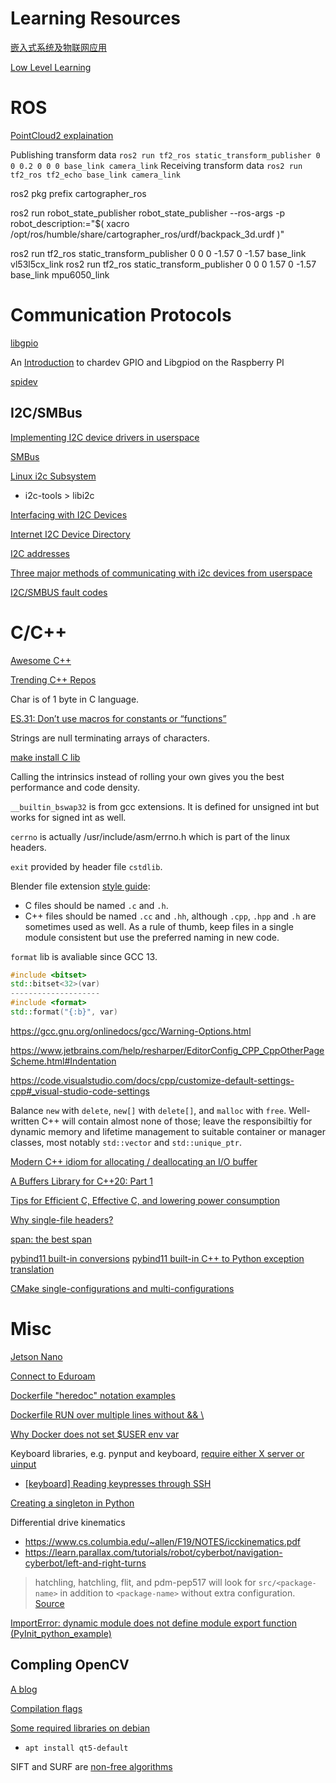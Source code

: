 # Learning Resources

[嵌入式系统及物联网应用](https://theembeddedsystem.readthedocs.io/en/latest/index.html)

[Low Level Learning](https://www.youtube.com/@LowLevelLearning)



# ROS

[PointCloud2 explaination](https://youtu.be/lTami8Igc3c)

Publishing transform data
`ros2 run tf2_ros static_transform_publisher 0 0 0.2 0 0 0 base_link camera_link`
Receiving transform data
`ros2 run tf2_ros tf2_echo base_link camera_link`

ros2 pkg prefix cartographer_ros

ros2 run robot_state_publisher robot_state_publisher --ros-args -p robot_description:="$( xacro /opt/ros/humble/share/cartographer_ros/urdf/backpack_3d.urdf )"

ros2 run tf2_ros static_transform_publisher 0 0 0 -1.57 0 -1.57 base_link vl53l5cx_link
ros2 run tf2_ros static_transform_publisher 0 0 0 1.57 0 -1.57 base_link mpu6050_link



# Communication Protocols

[libgpio](https://git.kernel.org/pub/scm/libs/libgpiod/libgpiod.git/about/)

An [Introduction](https://www.beyondlogic.org/an-introduction-to-chardev-gpio-and-libgpiod-on-the-raspberry-pi/) to chardev GPIO and Libgpiod on the Raspberry PI

[spidev](https://elixir.bootlin.com/linux/latest/source/drivers/spi/spidev.c)

## I2C/SMBus

[Implementing I2C device drivers in userspace](https://docs.kernel.org/i2c/dev-interface.html)

[SMBus](https://www.kernel.org/doc/Documentation/i2c/smbus-protocol)

[Linux i2c Subsystem](https://i2c.wiki.kernel.org)
- i2c-tools > libi2c

[Interfacing with I2C Devices](https://elinux.org/Interfacing_with_I2C_Devices)

[Internet I2C Device Directory](https://i2cdevices.org/)

[I2C addresses](https://learn.adafruit.com/i2c-addresses/the-list)

[Three major methods of communicating with i2c devices from userspace](https://stackoverflow.com/a/38382649/20015297)

[I2C/SMBUS fault codes](https://www.kernel.org/doc/html/next/i2c/fault-codes.html)



# C/C++

[Awesome C++](https://github.com/fffaraz/awesome-cpp)

[Trending C++ Repos](https://github.com/trending/c++)

Char is of 1 byte in C language.

[ES.31: Don’t use macros for constants or “functions”](https://isocpp.github.io/CppCoreGuidelines/CppCoreGuidelines#es31-dont-use-macros-for-constants-or-functions)

Strings are null terminating arrays of characters.

[make install C lib](https://github.com/swedishborgie/libmma8451/blob/master/Makefile)

Calling the intrinsics instead of rolling your own gives you the best performance and code density.

`__builtin_bswap32` is from gcc extensions. It is defined for unsigned int but works for signed int as well.

`cerrno` is actually /usr/include/asm/errno.h which is part of the linux headers.

`exit` provided by header file `cstdlib`.

Blender file extension [style guide](https://wiki.blender.org/wiki/Style_Guide/C_Cpp):
- C files should be named `.c` and `.h`.
- C++ files should be named `.cc` and `.hh`, although `.cpp`, `.hpp` and `.h` are sometimes used as well. As a rule of thumb, keep files in a single module consistent but use the preferred naming in new code.

`format` lib is avaliable since GCC 13.
```c++
#include <bitset>
std::bitset<32>(var)
--------------------
#include <format>
std::format("{:b}", var)
```

https://gcc.gnu.org/onlinedocs/gcc/Warning-Options.html

https://www.jetbrains.com/help/resharper/EditorConfig_CPP_CppOtherPageScheme.html#Indentation

https://code.visualstudio.com/docs/cpp/customize-default-settings-cpp#_visual-studio-code-settings

Balance `new` with `delete`, `new[]` with `delete[]`, and `malloc` with `free`. Well-written C++ will contain almost none of those; leave the responsibiltiy for dynamic memo­ry and lifetime management to suitable container or manager classes, most notably `std::vector` and `std::unique_ptr`.

[Modern C++ idiom for allocating / deallocating an I/O buffer](https://stackoverflow.com/a/35798248/20015297)

[A Buffers Library for C++20: Part 1](https://vector-of-bool.github.io/2020/08/29/buffers-1.html)

[Tips for Efficient C, Effective C, and lowering power consumption](https://embeddedgurus.com/stack-overflow/tag/i2c/)

[Why single-file headers?](https://github.com/nothings/stb#why-single-file-headers)

[span: the best span](https://brevzin.github.io/c++/2018/12/03/span-best-span/)

[pybind11 built-in conversions](https://pybind11.readthedocs.io/en/stable/advanced/cast/overview.html#conversion-table)
[pybind11 built-in C++ to Python exception translation](https://pybind11.readthedocs.io/en/stable/advanced/exceptions.html)

[CMake single-configurations and multi-configurations](https://stackoverflow.com/questions/24460486/cmake-build-type-is-not-being-used-in-cmakelists-txt)



# Misc

[Jetson Nano](https://elinux.org/Jetson_Nano)

[Connect to Eduroam](https://campus-rover.gitbook.io/lab-notebook/infrastructure/linux_terminal_eduroam_setup#connection-to-eduroam)

[Dockerfile "heredoc" notation examples](https://github.com/moby/moby/issues/34423)

[Dockerfile RUN over multiple lines without && \\](https://github.com/moby/moby/issues/16058#issuecomment-881901519)

[Why Docker does not set $USER env var](https://stackoverflow.com/a/54411816/20015297)

Keyboard libraries, e.g. pynput and keyboard, [require either X server or uinput](https://github.com/ollipal/sshkeyboard#comparison-to-other-keyboard-libraries)
- [[keyboard] Reading keypresses through SSH](https://github.com/boppreh/keyboard/issues/195)

[Creating a singleton in Python](https://stackoverflow.com/questions/6760685/creating-a-singleton-in-python)

Differential drive kinematics
- https://www.cs.columbia.edu/~allen/F19/NOTES/icckinematics.pdf
- https://learn.parallax.com/tutorials/robot/cyberbot/navigation-cyberbot/left-and-right-turns

> hatchling, hatchling, flit, and pdm-pep517 will look for `src/<package-name>` in addition to `<package-name>` without extra configuration. [Source](https://github.com/pypa/packaging-problems/issues/615#issuecomment-1257038564)

[ImportError: dynamic module does not define module export function (PyInit_python_example)](https://github.com/pybind/python_example/issues/99#issuecomment-1065104070)

## Compling OpenCV

[A blog](https://www.simonwenkel.com/notes/software_libraries/opencv/compiling-opencv.html)

[Compilation flags](https://github.com/opencv/opencv/blob/725e440d278aca07d35a5e8963ef990572b07316/CMakeLists.txt)

[Some required libraries on debian](https://gist.github.com/changx03/b4aa9bb2827217c3a6a7e08365441417)
- `apt install qt5-default`

SIFT and SURF are [non-free algorithms](https://stackoverflow.com/a/64525431/20015297)
